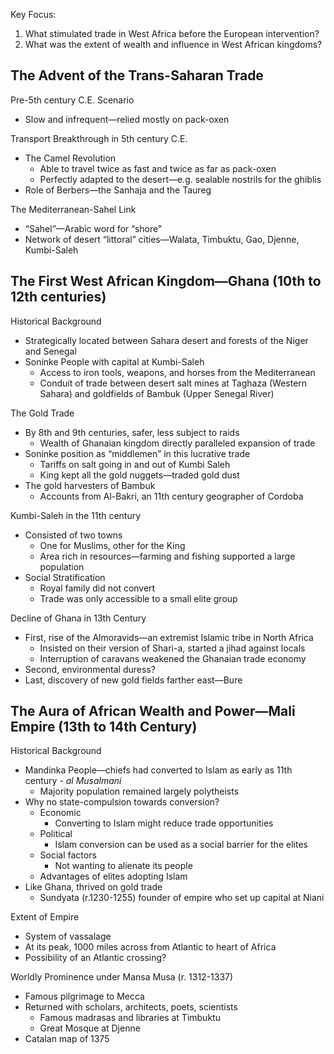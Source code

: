 Key Focus:  
1) What stimulated trade in West Africa before the European intervention?  
2) What was the extent of wealth and influence in West African kingdoms?

## The Advent of the Trans-Saharan Trade  
Pre-5th century C.E. Scenario  
- Slow and infrequent—relied mostly on pack-oxen  

Transport Breakthrough in 5th century C.E.  
- The Camel Revolution  
	- Able to travel twice as fast and twice as far as pack-oxen  
	- Perfectly adapted to the desert—e.g. sealable nostrils for the ghiblis  
- Role of Berbers—the Sanhaja and the Taureg  

The Mediterranean-Sahel Link  
- “Sahel”—Arabic word for “shore”  
- Network of desert “littoral” cities—Walata, Timbuktu, Gao, Djenne, Kumbi-Saleh  
##  The First West African Kingdom—Ghana (10th to 12th centuries)  
Historical Background  
- Strategically located between Sahara desert and forests of the Niger and Senegal  
- Soninke People with capital at Kumbi-Saleh  
	- Access to iron tools, weapons, and horses from the Mediterranean  
	- Conduit of trade between desert salt mines at Taghaza (Western Sahara) and goldfields of Bambuk (Upper Senegal River)  

The Gold Trade  
- By 8th and 9th centuries, safer, less subject to raids  
	- Wealth of Ghanaian kingdom directly paralleled expansion of trade  
- Soninke position as “middlemen” in this lucrative trade  
	- Tariffs on salt going in and out of Kumbi Saleh  
	- King kept all the gold nuggets—traded gold dust  
- The gold harvesters of Bambuk  
	- Accounts from Al-Bakri, an 11th century geographer of Cordoba  

Kumbi-Saleh in the 11th century  
- Consisted of two towns  
	- One for Muslims, other for the King  
	- Area rich in resources—farming and fishing supported a large population  
- Social Stratification  
	- Royal family did not convert  
	- Trade was only accessible to a small elite group  

Decline of Ghana in 13th Century  
- First, rise of the Almoravids—an extremist Islamic tribe in North Africa 
	- Insisted on their version of Shari-a, started a jihad against locals
	- Interruption of caravans weakened the Ghanaian trade economy  
- Second, environmental duress?
- Last, discovery of new gold fields farther east—Bure  

## The Aura of African Wealth and Power—Mali Empire (13th to 14th Century)

Historical Background  
- Mandinka People—chiefs had converted to Islam as early as 11th century - *al Musalmani*
	- Majority population remained largely polytheists  
- Why no state-compulsion towards conversion?  
	- Economic
		- Converting to Islam might reduce trade opportunities
	- Political
		- Islam conversion can be used as a social barrier for the elites
	- Social factors
		- Not wanting to alienate its people
	- Advantages of elites adopting Islam  
- Like Ghana, thrived on gold trade  
	- Sundyata (r.1230-1255) founder of empire who set up capital at Niani  

Extent of Empire  
- System of vassalage  
- At its peak, 1000 miles across from Atlantic to heart of Africa  
- Possibility of an Atlantic crossing?  

Worldly Prominence under Mansa Musa (r. 1312-1337)  
- Famous pilgrimage to Mecca  
- Returned with scholars, architects, poets, scientists  
	- Famous madrasas and libraries at Timbuktu  
	-  Great Mosque at Djenne  
-  Catalan map of 1375  
